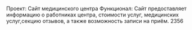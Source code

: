 Проект: Сайт медицинского центра 
Функционал: Сайт предоставляет информацию о работниках центра, стоимости услуг, медицинских услуг,секцию отзывов, а также возможность записи на приём.
2356
